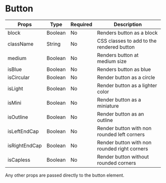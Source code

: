 # Button

Props | Type | Required | Description
----- | ---- | -------- | -----------
block | Boolean | No | Renders button as a block
className | String | No | CSS classes to add to the rendered button
medium | Boolean | No | Renders button at medium size
isBlue | Boolean | No | Renders button as blue
isCircular | Boolean | No | Render button as a circle
isLight | Boolean | No | Render button as a lighter color
isMini | Boolean | No | Render button as a miniature
isOutline | Boolean | No | Render button as an outline
isLeftEndCap | Boolean | No | Render button with non rounded left corners
isRightEndCap | Boolean | No | Render button with non rounded right corners
isCapless | Boolean | No | Render button without rounded corners

Any other props are passed directly to the button element.
